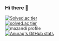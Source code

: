 ### Hi there 👋
[![Solved.ac tier](http://mazassumnida.wtf/api/mini/generate_badge?boj=jshk1205)](https://solved.ac/jshk1205)<br>
[![solved.ac tier](http://mazassumnida.wtf/api/v2/generate_badge?boj=jshk1205)](https://solved.ac/jshk1205)<br>
![mazandi profile](http://mazandi.herokuapp.com/api?handle=jshk1205&theme=dark)<br>
[![Anurag's GitHub stats](https://github-readme-stats.vercel.app/api?username=dlwlstjd1205@gmail.com)](https://github.com/jshk1205/github-readme-stats)

